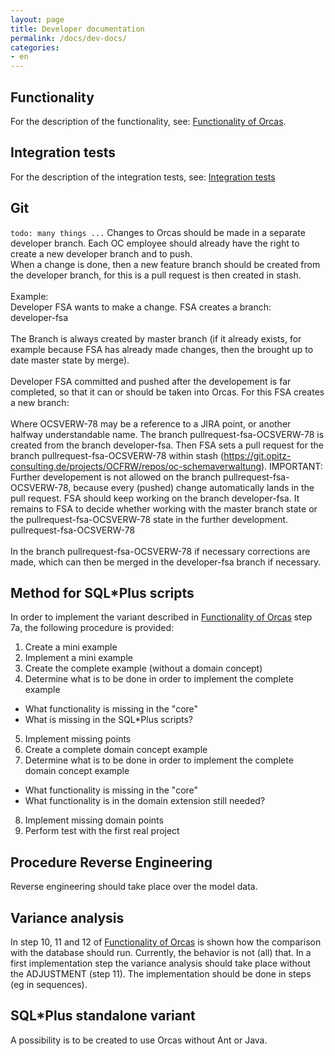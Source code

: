 ```yaml
---
layout: page
title: Developer documentation
permalink: /docs/dev-docs/
categories: 
- en
---
```


## Functionality

For the description of the functionality, see: [Functionality of Orcas]({{site.baseurl}}/docs/how-it-works/).

## Integration tests

For the description of the integration tests, see: [Integration tests]({{site.baseurl}}/docs/integration-tests/)

## Git

`todo: many things ...`
Changes to Orcas should be made in a separate developer branch. Each OC employee should already have the right to create a new developer branch and to push.
<br/>When a change is done, then a new feature branch should be created from the developer branch, for this is a pull request is then created in stash.
<br/><br/>Example:
<br/>Developer FSA wants to make a change. FSA creates a branch:
<br/>developer-fsa
<br/><br/>The Branch is always created by master branch (if it already exists, for example because FSA has already made changes, then the brought up to date master state by merge).
<br/><br/>Developer FSA committed and pushed after the developement is far completed, so that it can or should be taken into Orcas. For this FSA creates a new branch:
<br/><br/>Where OCSVERW-78 may be a reference to a JIRA point, or another halfway understandable name. The branch pullrequest-fsa-OCSVERW-78 is created from the branch developer-fsa. Then FSA sets a pull request for the branch pullrequest-fsa-OCSVERW-78 within stash (https://git.opitz-consulting.de/projects/OCFRW/repos/oc-schemaverwaltung). IMPORTANT: Further developement is not allowed on the branch pullrequest-fsa-OCSVERW-78, because every (pushed) change automatically lands in the pull request. FSA should keep working on the branch developer-fsa. It remains to FSA to decide whether working with the master branch state or the pullrequest-fsa-OCSVERW-78 state in the further development.
<br/>pullrequest-fsa-OCSVERW-78
<br/><br/>In the branch pullrequest-fsa-OCSVERW-78 if necessary corrections are made, which can then be merged in the developer-fsa branch if necessary.

## Method for SQL*Plus scripts

In order to implement the variant described in [Functionality of Orcas]({{site.baseurl}}/docs/how-it-works/) step 7a, the following procedure is provided:

1. Create a mini example
2. Implement a mini example
3. Create the complete example (without a domain concept)
4. Determine what is to be done in order to implement the complete example
  - What functionality is missing in the "core"
  - What is missing in the SQL*Plus scripts?
5. Implement missing points
6. Create a complete domain concept example
7. Determine what is to be done in order to implement the complete domain concept example
  - What functionality is missing in the "core"
  - What functionality is in the domain extension still needed?
8. Implement missing domain points
9. Perform test with the first real project

## Procedure Reverse Engineering

Reverse engineering should take place over the model data.

## Variance analysis

In step 10, 11 and 12 of [Functionality of Orcas]({{site.baseurl}}/docs/how-it-works/) is shown how the comparison with the database should run. Currently, the behavior is not (all) that. In a first implementation step the variance analysis should take place without the ADJUSTMENT (step 11). The implementation should be done in steps (eg in sequences).

## SQL*Plus standalone variant

A possibility is to be created to use Orcas without Ant or Java.
